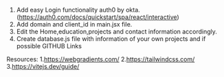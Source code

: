 1. Add easy Login functionality auth0 by okta.(https://auth0.com/docs/quickstart/spa/react/interactive)
2. Add domain and client_id in main.jsx file.
3. Edit the Home,education,projects and contact information accordingly.
4. Create database.js file with information of your own projects and if possible GITHUB Links

Resources:
1.https://webgradients.com/
2.https://tailwindcss.com/
3.https://vitejs.dev/guide/
